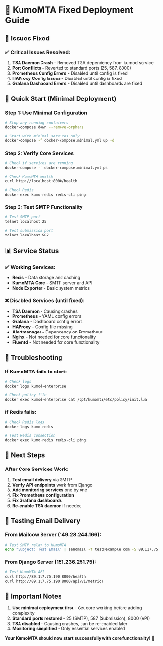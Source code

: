 # 🚀 KumoMTA Fixed Deployment Guide

## 🔧 Issues Fixed

### ✅ Critical Issues Resolved:
1. **TSA Daemon Crash** - Removed TSA dependency from kumod service
2. **Port Conflicts** - Reverted to standard ports (25, 587, 8000)
3. **Prometheus Config Errors** - Disabled until config is fixed
4. **HAProxy Config Issues** - Disabled until config is fixed
5. **Grafana Dashboard Errors** - Disabled until dashboards are fixed

## 🚀 Quick Start (Minimal Deployment)

### Step 1: Use Minimal Configuration
```bash
# Stop any running containers
docker-compose down --remove-orphans

# Start with minimal services only
docker-compose -f docker-compose.minimal.yml up -d
```

### Step 2: Verify Core Services
```bash
# Check if services are running
docker-compose -f docker-compose.minimal.yml ps

# Check KumoMTA health
curl http://localhost:8000/health

# Check Redis
docker exec kumo-redis redis-cli ping
```

### Step 3: Test SMTP Functionality
```bash
# Test SMTP port
telnet localhost 25

# Test submission port
telnet localhost 587
```

## 📊 Service Status

### ✅ Working Services:
- **Redis** - Data storage and caching
- **KumoMTA Core** - SMTP server and API
- **Node Exporter** - Basic system metrics

### ❌ Disabled Services (until fixed):
- **TSA Daemon** - Causing crashes
- **Prometheus** - YAML config errors
- **Grafana** - Dashboard config errors
- **HAProxy** - Config file missing
- **Alertmanager** - Dependency on Prometheus
- **Nginx** - Not needed for core functionality
- **Fluentd** - Not needed for core functionality

## 🔧 Troubleshooting

### If KumoMTA fails to start:
```bash
# Check logs
docker logs kumod-enterprise

# Check policy file
docker exec kumod-enterprise cat /opt/kumomta/etc/policy/init.lua
```

### If Redis fails:
```bash
# Check Redis logs
docker logs kumo-redis

# Test Redis connection
docker exec kumo-redis redis-cli ping
```

## 🎯 Next Steps

### After Core Services Work:
1. **Test email delivery** via SMTP
2. **Verify API endpoints** work from Django
3. **Add monitoring services** one by one
4. **Fix Prometheus configuration**
5. **Fix Grafana dashboards**
6. **Re-enable TSA daemon** if needed

## 📧 Testing Email Delivery

### From Mailcow Server (149.28.244.166):
```bash
# Test SMTP relay to KumoMTA
echo "Subject: Test Email" | sendmail -f test@example.com -S 89.117.75.190:25 recipient@example.com
```

### From Django Server (151.236.251.75):
```bash
# Test KumoMTA API
curl http://89.117.75.190:8000/health
curl http://89.117.75.190:8000/api/v1/metrics
```

## 🚨 Important Notes

1. **Use minimal deployment first** - Get core working before adding complexity
2. **Standard ports restored** - 25 (SMTP), 587 (Submission), 8000 (API)
3. **TSA disabled** - Causing crashes, can be re-enabled later
4. **Monitoring simplified** - Only essential services enabled

**Your KumoMTA should now start successfully with core functionality!** 🎉